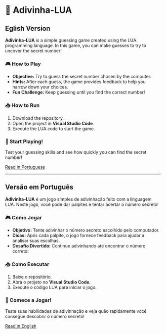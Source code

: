 # 🎲 Adivinha-LUA

## Eglish Version
**Adivinha-LUA** is a simple guessing game created using the LUA programming language. In this game, you can make guesses to try to uncover the secret number!

### 🎮 How to Play
- **Objective:** Try to guess the secret number chosen by the computer.
- **Hints:** After each guess, the game provides feedback to help you narrow down your choices.
- **Fun Challenge:** Keep guessing until you find the correct number!

### 📥 How to Run
1. Download the repository.
2. Open the project in **Visual Studio Code**.
3. Execute the LUA code to start the game.

### 🎉 Start Playing!
Test your guessing skills and see how quickly you can find the secret number!

[Read in Portuguese](#versão-em-português)

---

## Versão em Português
**Adivinha-LUA** é um jogo simples de adivinhação feito com a linguagem LUA. Neste jogo, você pode dar palpites e tentar acertar o número secreto!

### 🎮 Como Jogar
- **Objetivo:** Tente adivinhar o número secreto escolhido pelo computador.
- **Dicas:** Após cada palpite, o jogo fornece feedback para ajudar a analisar suas escolhas.
- **Desafio Divertido:** Continue adivinhando até encontrar o número correto!

### 📥 Como Executar
1. Baixe o repositório.
2. Abra o projeto no **Visual Studio Code**.
3. Execute o código LUA para iniciar o jogo.

### 🎉 Comece a Jogar!
Teste suas habilidades de adivinhação e veja quão rapidamente você consegue descobrir o número secreto!

[Read in English](#english-version)

